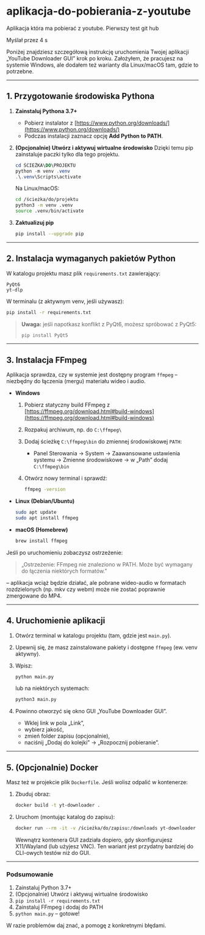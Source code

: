 # aplikacja-do-pobierania-z-youtube
Aplikacja która ma pobierać z youtube. Pierwszy test git hub

Myślał przez 4 s


Poniżej znajdziesz szczegółową instrukcję uruchomienia Twojej aplikacji „YouTube Downloader GUI” krok po kroku. Założyłem, że pracujesz na systemie Windows, ale dodałem też warianty dla Linux/macOS tam, gdzie to potrzebne.

---

## 1. Przygotowanie środowiska Pythona

1. **Zainstaluj Pythona 3.7+**

   * Pobierz instalator z [https://www.python.org/downloads/](https://www.python.org/downloads/)
   * Podczas instalacji zaznacz opcję **Add Python to PATH**.

2. **(Opcjonalnie) Utwórz i aktywuj wirtualne środowisko**
   Dzięki temu pip zainstaluje paczki tylko dla tego projektu.

   ```powershell
   cd ŚCIEŻKA\DO\PROJEKTU
   python -m venv .venv
   .\.venv\Scripts\activate
   ```

   Na Linux/macOS:

   ```bash
   cd /ścieżka/do/projektu
   python3 -m venv .venv
   source .venv/bin/activate
   ```

3. **Zaktualizuj pip**

   ```bash
   pip install --upgrade pip
   ```

---

## 2. Instalacja wymaganych pakietów Python

W katalogu projektu masz plik `requirements.txt` zawierający:

```
PyQt6
yt-dlp
```

W terminalu (z aktywnym venv, jeśli używasz):

```bash
pip install -r requirements.txt
```

> **Uwaga:** jeśli napotkasz konflikt z PyQt6, możesz spróbować z PyQt5:
>
> ```bash
> pip install PyQt5
> ```

---

## 3. Instalacja FFmpeg

Aplikacja sprawdza, czy w systemie jest dostępny program `ffmpeg` – niezbędny do łączenia (mergu) materiału wideo i audio.

* **Windows**

  1. Pobierz statyczny build FFmpeg z [https://ffmpeg.org/download.html#build-windows](https://ffmpeg.org/download.html#build-windows)
  2. Rozpakuj archiwum, np. do `C:\ffmpeg\`
  3. Dodaj ścieżkę `C:\ffmpeg\bin` do zmiennej środowiskowej `PATH`:

     * Panel Sterowania → System → Zaawansowane ustawienia systemu → Zmienne środowiskowe → w „Path” dodaj `C:\ffmpeg\bin`
  4. Otwórz nowy terminal i sprawdź:

     ```bash
     ffmpeg -version
     ```

* **Linux (Debian/Ubuntu)**

  ```bash
  sudo apt update
  sudo apt install ffmpeg
  ```

* **macOS (Homebrew)**

  ```bash
  brew install ffmpeg
  ```

Jeśli po uruchomieniu zobaczysz ostrzeżenie:

> „Ostrzeżenie: FFmpeg nie znaleziono w PATH. Może być wymagany do łączenia niektórych formatów.”

– aplikacja wciąż będzie działać, ale pobrane wideo-audio w formatach rozdzielonych (np. mkv czy webm) może nie zostać poprawnie zmergowane do MP4.

---

## 4. Uruchomienie aplikacji

1. Otwórz terminal w katalogu projektu (tam, gdzie jest `main.py`).

2. Upewnij się, że masz zainstalowane pakiety i dostępne `ffmpeg` (ew. venv aktywny).

3. Wpisz:

   ```bash
   python main.py
   ```

   lub na niektórych systemach:

   ```bash
   python3 main.py
   ```

4. Powinno otworzyć się okno GUI „YouTube Downloader GUI”.

   * Wklej link w pola „Link”,
   * wybierz jakość,
   * zmień folder zapisu (opcjonalnie),
   * naciśnij „Dodaj do kolejki” → „Rozpocznij pobieranie”.

---

## 5. (Opcjonalnie) Docker

Masz też w projekcie plik `Dockerfile`. Jeśli wolisz odpalić w kontenerze:

1. Zbuduj obraz:

   ```bash
   docker build -t yt-downloader .
   ```

2. Uruchom (montując katalog do zapisu):

   ```bash
   docker run --rm -it -v /ścieżka/do/zapisu:/downloads yt-downloader
   ```

   Wewnątrz kontenera GUI zadziała dopiero, gdy skonfigurujesz X11/Wayland (lub użyjesz VNC). Ten wariant jest przydatny bardziej do CLI-owych testów niż do GUI.

---

### Podsumowanie

1. Zainstaluj Python 3.7+
2. (Opcjonalnie) Utwórz i aktywuj wirtualne środowisko
3. `pip install -r requirements.txt`
4. Zainstaluj FFmpeg i dodaj do PATH
5. `python main.py` – gotowe!

W razie problemów daj znać, a pomogę z konkretnymi błędami.
